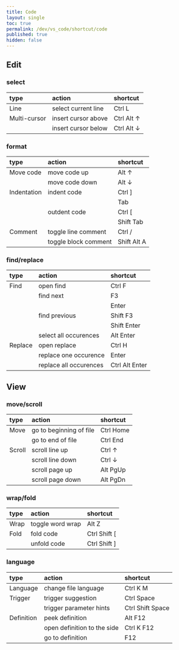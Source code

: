 ```yaml
---
title: Code
layout: single
toc: true
permalink: /dev/vs_code/shortcut/code
published: true
hidden: false
---
```


## Edit

### select

| type | action | shortcut |
| :-   | :-     | :-       |
| Line | select current line | <span class="kc_rd">Ctrl</span> <span class="kc_or">L</span> |
| Multi-cursor | insert cursor above | <span class="kc_rd">Ctrl</span> <span class="kc_rd">Alt</span> <span class="kc_bl">↑</span> |
|              | insert cursor below | <span class="kc_rd">Ctrl</span> <span class="kc_rd">Alt</span> <span class="kc_bl">↓</span> |

### format

| type | action | shortcut |
| :-   | :-     | :-       |
| Move code | move code up   | <span class="kc_rd">Alt</span> <span class="kc_bl">↑</span>      |
|           | move code down | <span class="kc_rd">Alt</span> <span class="kc_bl">↓</span>      |
| Indentation | indent code  | <span class="kc_rd">Ctrl</span> <span class="kc_bl">\]</span>   |
|             |              | <span class="kc_gr">Tab</span>       |
|             | outdent code | <span class="kc_rd">Ctrl</span> <span class="kc_bl">\[</span>   |
|             |              | <span class="kc_rd">Shift</span> <span class="kc_gr">Tab</span> |
| Comment | toggle line comment  | <span class="kc_rd">Ctrl</span> <span class="kc_bl">/</span>      |
|         | toggle block comment | <span class="kc_rd">Shift</span> <span class="kc_rd">Alt</span> <span class="kc_or">A</span> |

### find/replace

| type | action | shortcut |
| :-   | :-     | :-       |
| Find | open find | <span class="kc_rd">Ctrl</span> <span class="kc_or">F</span> |
|      | find next | <span class="kc_gr">F3</span>    |
|      |           | <span class="kc_gr">Enter</span> |
|      | find previous | <span class="kc_rd">Shift</span> <span class="kc_gr">F3</span>    |
|      |               | <span class="kc_rd">Shift</span> <span class="kc_gr">Enter</span> |
|      | select all occurences | <span class="kc_rd">Alt</span> <span class="kc_gr">Enter</span> |
| Replace | open replace | <span class="kc_rd">Ctrl</span> <span class="kc_or">H</span> |
|         | replace one occurence  | <span class="kc_gr">Enter</span>          |
|         | replace all occurences | <span class="kc_rd">Ctrl</span> <span class="kc_rd">Alt</span> <span class="kc_gr">Enter</span> |

## View

### move/scroll

| type | action | shortcut |
| :-   | :-     | :-       |
| Move | go to beginning of file | <span class="kc_rd">Ctrl</span> <span class="kc_gr">Home</span> |
|      | go to end of file       | <span class="kc_rd">Ctrl</span> <span class="kc_gr">End</span>  |
| Scroll | scroll line up   | <span class="kc_rd">Ctrl</span> <span class="kc_bl">↑</span> |
|        | scroll line down | <span class="kc_rd">Ctrl</span> <span class="kc_bl">↓</span> |
|        | scroll page up   | <span class="kc_rd">Alt</span> <span class="kc_gr">PgUp</span> |
|        | scroll page down | <span class="kc_rd">Alt</span> <span class="kc_gr">PgDn</span> |

### wrap/fold

| type | action | shortcut |
| :-   | :-     | :-       |
| Wrap | toggle word wrap | <span class="kc_rd">Alt</span> <span class="kc_or">Z</span> |
| Fold | fold code   | <span class="kc_rd">Ctrl</span> <span class="kc_rd">Shift</span> <span class="kc_bl">\[</span> |
|      | unfold code | <span class="kc_rd">Ctrl</span> <span class="kc_rd">Shift</span> <span class="kc_bl">\]</span> |

### language

| type | action | shortcut |
| :-   | :-     | :-       |
| Language | change file language | <span class="kc_rd">Ctrl</span> <span class="kc_or">K</span> <span class="kc_or">M</span> |
| Trigger | trigger suggestion      | <span class="kc_rd">Ctrl</span> <span class="kc_gr">Space</span>       |
|         | trigger parameter hints | <span class="kc_rd">Ctrl</span> <span class="kc_rd">Shift</span> <span class="kc_gr">Space</span> |
| Definition | peek definition             | <span class="kc_rd">Alt</span> <span class="kc_gr">F12</span>    |
|            | open definition to the side | <span class="kc_rd">Ctrl</span> <span class="kc_or">K</span> <span class="kc_gr">F12</span> |
|            | go to definition            | <span class="kc_gr">F12</span>        |
